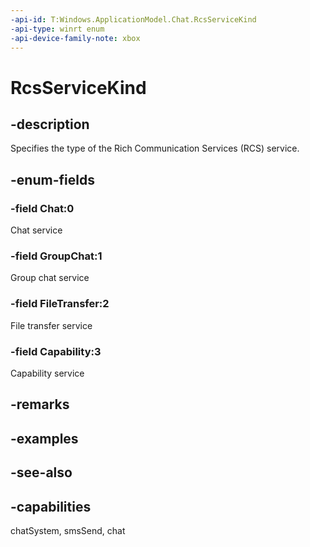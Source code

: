 ```yaml
---
-api-id: T:Windows.ApplicationModel.Chat.RcsServiceKind
-api-type: winrt enum
-api-device-family-note: xbox
---
```


<!-- Enumeration syntax
public enum Windows.ApplicationModel.Chat.RcsServiceKind : int
-->

# RcsServiceKind

## -description
Specifies the type of the Rich Communication Services (RCS) service.

## -enum-fields
### -field Chat:0
Chat service

### -field GroupChat:1
Group chat service

### -field FileTransfer:2
File transfer service

### -field Capability:3
Capability service


## -remarks

## -examples

## -see-also
## -capabilities
chatSystem, smsSend, chat
